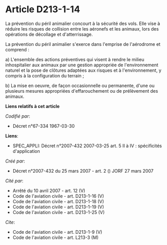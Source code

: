 # Article D213-1-14

La prévention du péril animalier concourt à la sécurité des vols. Elle vise à réduire les risques de collision entre les
aéronefs et les animaux, lors des opérations de décollage et d'atterrissage.

La prévention du péril animalier s'exerce dans l'emprise de l'aérodrome et comprend :

a) L'ensemble des actions préventives qui visent à rendre le milieu inhospitalier aux animaux par une gestion appropriée de
l'environnement naturel et la pose de clôtures adaptées aux risques et à l'environnement, y compris à la configuration du
terrain ;

b) La mise en oeuvre, de façon occasionnelle ou permanente, d'une ou plusieurs mesures appropriées d'effarouchement ou de
prélèvement des animaux.

**Liens relatifs à cet article**

_Codifié par_:

  - Décret n°67-334 1967-03-30

**Liens**:

  - SPEC_APPLI: Décret n°2007-432 2007-03-25 art. 5 II à IV : spécificités d'application

_Créé par_:

  - Décret n°2007-432 du 25 mars 2007 - art. 2 () JORF 27 mars 2007

_Cité par_:

  - Arrêté du 10 avril 2007 - art. 12 (V)
  - Code de l'aviation civile - art. D213-1-16 (V)
  - Code de l'aviation civile - art. D213-1-18 (V)
  - Code de l'aviation civile - art. D213-1-19 (V)
  - Code de l'aviation civile - art. D213-1-25 (V)

_Cite_:

  - Code de l'aviation civile - art. D213-1-9 (V)
  - Code de l'aviation civile - art. L213-3 (M)
